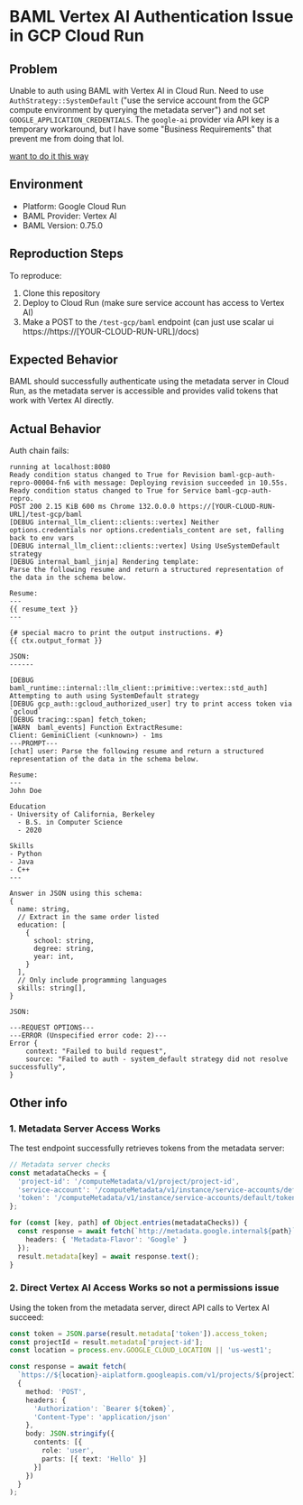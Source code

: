 # BAML Vertex AI Authentication Issue in GCP Cloud Run

## Problem 

Unable to auth using BAML with Vertex AI in Cloud Run. Need to use `AuthStrategy::SystemDefault` ("use the service account from the GCP compute environment by querying the metadata server") and not set `GOOGLE_APPLICATION_CREDENTIALS`. The `google-ai` provider via API key is a temporary workaround, but I have some "Business Requirements" that prevent me from doing that lol.

[want to do it this way](https://github.com/BoundaryML/baml/blob/03735feb5b9e70ad6a872e1c5d0837eea43034df/engine/baml-runtime/src/internal/llm_client/primitive/vertex/std_auth.rs#L44)


## Environment

- Platform: Google Cloud Run
- BAML Provider: Vertex AI
- BAML Version: 0.75.0

## Reproduction Steps

To reproduce:

1. Clone this repository
2. Deploy to Cloud Run (make sure service account has access to Vertex AI)
3. Make a POST to the `/test-gcp/baml` endpoint (can just use scalar ui https://https://[YOUR-CLOUD-RUN-URL]/docs)


## Expected Behavior

BAML should successfully authenticate using the metadata server in Cloud Run, as the metadata server is accessible and provides valid tokens that work with Vertex AI directly.


## Actual Behavior

Auth chain fails:

```
running at localhost:8080
Ready condition status changed to True for Revision baml-gcp-auth-repro-00004-fn6 with message: Deploying revision succeeded in 10.55s.
Ready condition status changed to True for Service baml-gcp-auth-repro.
POST 200 2.15 KiB 600 ms Chrome 132.0.0.0 https://[YOUR-CLOUD-RUN-URL]/test-gcp/baml
[DEBUG internal_llm_client::clients::vertex] Neither options.credentials nor options.credentials_content are set, falling back to env vars
[DEBUG internal_llm_client::clients::vertex] Using UseSystemDefault strategy
[DEBUG internal_baml_jinja] Rendering template: 
Parse the following resume and return a structured representation of the data in the schema below.

Resume:
---
{{ resume_text }}
---

{# special macro to print the output instructions. #}
{{ ctx.output_format }}

JSON:
------

[DEBUG baml_runtime::internal::llm_client::primitive::vertex::std_auth] Attempting to auth using SystemDefault strategy
[DEBUG gcp_auth::gcloud_authorized_user] try to print access token via `gcloud`
[DEBUG tracing::span] fetch_token;
[WARN  baml_events] Function ExtractResume:
Client: GeminiClient (<unknown>) - 1ms
---PROMPT---
[chat] user: Parse the following resume and return a structured representation of the data in the schema below.

Resume:
---
John Doe

Education
- University of California, Berkeley
  - B.S. in Computer Science
  - 2020

Skills
- Python
- Java
- C++
---

Answer in JSON using this schema:
{
  name: string,
  // Extract in the same order listed
  education: [
    {
      school: string,
      degree: string,
      year: int,
    }
  ],
  // Only include programming languages
  skills: string[],
}

JSON:

---REQUEST OPTIONS---
---ERROR (Unspecified error code: 2)---
Error {
    context: "Failed to build request",
    source: "Failed to auth - system_default strategy did not resolve successfully",
}
```

## Other info

### 1. Metadata Server Access Works
The test endpoint successfully retrieves tokens from the metadata server:

```typescript
// Metadata server checks
const metadataChecks = {
  'project-id': '/computeMetadata/v1/project/project-id',
  'service-account': '/computeMetadata/v1/instance/service-accounts/default/email',
  'token': '/computeMetadata/v1/instance/service-accounts/default/token'
};

for (const [key, path] of Object.entries(metadataChecks)) {
  const response = await fetch(`http://metadata.google.internal${path}`, {
    headers: { 'Metadata-Flavor': 'Google' }
  });
  result.metadata[key] = await response.text();
}
```

### 2. Direct Vertex AI Access Works so not a permissions issue

Using the token from the metadata server, direct API calls to Vertex AI succeed:

```typescript
const token = JSON.parse(result.metadata['token']).access_token;
const projectId = result.metadata['project-id'];
const location = process.env.GOOGLE_CLOUD_LOCATION || 'us-west1';

const response = await fetch(
  `https://${location}-aiplatform.googleapis.com/v1/projects/${projectId}/locations/${location}/publishers/google/models/gemini-2.0-flash-001:streamGenerateContent`, 
  {
    method: 'POST',
    headers: {
      'Authorization': `Bearer ${token}`,
      'Content-Type': 'application/json'
    },
    body: JSON.stringify({
      contents: [{
        role: 'user',
        parts: [{ text: 'Hello' }]
      }]
    })
  }
);
```
